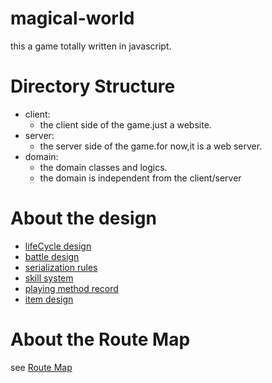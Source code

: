 # magical-world
this a game totally written in javascript.


# Directory Structure

- client:
    - the client side of the game.just a website.
- server:
    - the server side of the game.for now,it is a web server.
- domain:
    - the domain classes and logics.
    - the domain is independent from the client/server

# About the design

- [lifeCycle design](./doc/lifeCycle.md)
- [battle design](./doc/battle.md)
- [serialization rules](./doc/serialization.md)
- [skill system](./doc/skill.md)
- [playing method record](./doc/game.md)
- [item design](./doc/item.md)


# About the Route Map

see [Route Map](./route-map.md)
